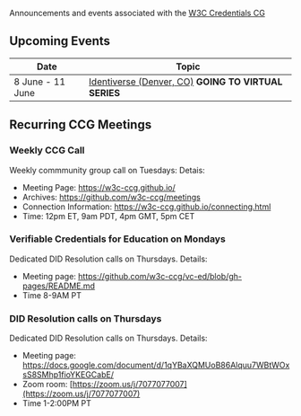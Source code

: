 Announcements and events associated with the [W3C Credentials CG](https://w3c-ccg.github.io)

## Upcoming Events

| Date | Topic |
|-----|--------|
| 8 June - 11 June | [Identiverse (Denver, CO)](http://www.cvent.com/d/fhqnf3/4W)  **GOING TO VIRTUAL SERIES**|


## Recurring CCG Meetings

### Weekly CCG Call

Weekly commmunity group call on Tuesdays: Detais:

- Meeting Page: https://w3c-ccg.github.io/
- Archives: https://github.com/w3c-ccg/meetings
- Connection Information: https://w3c-ccg.github.io/connecting.html
- Time: 12pm ET, 9am PDT, 4pm GMT, 5pm CET


### Verifiable Credentials for Education on Mondays

Dedicated DID Resolution calls on Thursdays. Details:

- Meeting page: https://github.com/w3c-ccg/vc-ed/blob/gh-pages/README.md
- Time 8-9AM PT


### DID Resolution calls on Thursdays

Dedicated DID Resolution calls on Thursdays. Details:

- Meeting page: https://docs.google.com/document/d/1qYBaXQMUoB86Alquu7WBtWOxsS8SMhp1fioYKEGCabE/
- Zoom room: [https://zoom.us/j/7077077007](https://zoom.us/j/7077077007)
- Time 1-2:00PM PT


